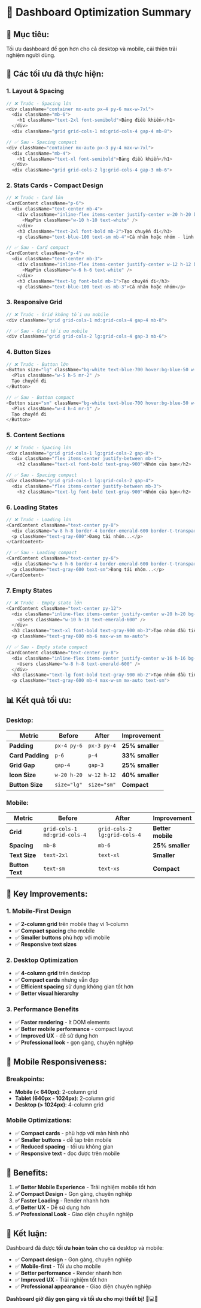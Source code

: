 # 📱 Dashboard Optimization Summary

## 🎯 **Mục tiêu:**
Tối ưu dashboard để gọn hơn cho cả desktop và mobile, cải thiện trải nghiệm người dùng.

## 🔧 **Các tối ưu đã thực hiện:**

### **1. Layout & Spacing**
```typescript
// ❌ Trước - Spacing lớn
<div className="container mx-auto px-4 py-6 max-w-7xl">
  <div className="mb-6">
    <h1 className="text-2xl font-semibold">Bảng điều khiển</h1>
  </div>
  <div className="grid grid-cols-1 md:grid-cols-4 gap-4 mb-8">

// ✅ Sau - Spacing compact
<div className="container mx-auto px-3 py-4 max-w-7xl">
  <div className="mb-4">
    <h1 className="text-xl font-semibold">Bảng điều khiển</h1>
  </div>
  <div className="grid grid-cols-2 lg:grid-cols-4 gap-3 mb-6">
```

### **2. Stats Cards - Compact Design**
```typescript
// ❌ Trước - Card lớn
<CardContent className="p-6">
  <div className="text-center mb-4">
    <div className="inline-flex items-center justify-center w-20 h-20 bg-white/25 rounded-full mb-4 shadow-lg">
      <MapPin className="w-10 h-10 text-white" />
    </div>
    <h3 className="text-2xl font-bold mb-2">Tạo chuyến đi</h3>
    <p className="text-blue-100 text-sm mb-4">Cá nhân hoặc nhóm - linh hoạt tùy bạn</p>

// ✅ Sau - Card compact
<CardContent className="p-4">
  <div className="text-center mb-3">
    <div className="inline-flex items-center justify-center w-12 h-12 bg-white/25 rounded-full mb-3 shadow-md">
      <MapPin className="w-6 h-6 text-white" />
    </div>
    <h3 className="text-lg font-bold mb-1">Tạo chuyến đi</h3>
    <p className="text-blue-100 text-xs mb-3">Cá nhân hoặc nhóm</p>
```

### **3. Responsive Grid**
```typescript
// ❌ Trước - Grid không tối ưu mobile
<div className="grid grid-cols-1 md:grid-cols-4 gap-4 mb-8">

// ✅ Sau - Grid tối ưu mobile
<div className="grid grid-cols-2 lg:grid-cols-4 gap-3 mb-6">
```

### **4. Button Sizes**
```typescript
// ❌ Trước - Button lớn
<Button size="lg" className="bg-white text-blue-700 hover:bg-blue-50 w-full shadow-lg font-semibold">
  <Plus className="w-5 h-5 mr-2" />
  Tạo chuyến đi
</Button>

// ✅ Sau - Button compact
<Button size="sm" className="bg-white text-blue-700 hover:bg-blue-50 w-full shadow-md font-semibold text-xs">
  <Plus className="w-4 h-4 mr-1" />
  Tạo chuyến đi
</Button>
```

### **5. Content Sections**
```typescript
// ❌ Trước - Spacing lớn
<div className="grid grid-cols-1 lg:grid-cols-2 gap-8">
  <div className="flex items-center justify-between mb-4">
    <h2 className="text-xl font-bold text-gray-900">Nhóm của bạn</h2>

// ✅ Sau - Spacing compact
<div className="grid grid-cols-1 lg:grid-cols-2 gap-4">
  <div className="flex items-center justify-between mb-3">
    <h2 className="text-lg font-bold text-gray-900">Nhóm của bạn</h2>
```

### **6. Loading States**
```typescript
// ❌ Trước - Loading lớn
<CardContent className="text-center py-8">
  <div className="w-8 h-8 border-4 border-emerald-600 border-t-transparent rounded-full animate-spin mx-auto mb-4" />
  <p className="text-gray-600">Đang tải nhóm...</p>
</CardContent>

// ✅ Sau - Loading compact
<CardContent className="text-center py-6">
  <div className="w-6 h-6 border-4 border-emerald-600 border-t-transparent rounded-full animate-spin mx-auto mb-3" />
  <p className="text-gray-600 text-sm">Đang tải nhóm...</p>
</CardContent>
```

### **7. Empty States**
```typescript
// ❌ Trước - Empty state lớn
<CardContent className="text-center py-12">
  <div className="inline-flex items-center justify-center w-20 h-20 bg-emerald-100 rounded-full mb-6">
    <Users className="w-10 h-10 text-emerald-600" />
  </div>
  <h3 className="text-xl font-bold text-gray-900 mb-3">Tạo nhóm đầu tiên</h3>
  <p className="text-gray-600 mb-6 max-w-sm mx-auto">

// ✅ Sau - Empty state compact
<CardContent className="text-center py-8">
  <div className="inline-flex items-center justify-center w-16 h-16 bg-emerald-100 rounded-full mb-4">
    <Users className="w-8 h-8 text-emerald-600" />
  </div>
  <h3 className="text-lg font-bold text-gray-900 mb-2">Tạo nhóm đầu tiên</h3>
  <p className="text-gray-600 mb-4 max-w-sm mx-auto text-sm">
```

## 📊 **Kết quả tối ưu:**

### **Desktop:**
| Metric | Before | After | Improvement |
|--------|--------|-------|-------------|
| **Padding** | `px-4 py-6` | `px-3 py-4` | **25% smaller** |
| **Card Padding** | `p-6` | `p-4` | **33% smaller** |
| **Grid Gap** | `gap-4` | `gap-3` | **25% smaller** |
| **Icon Size** | `w-20 h-20` | `w-12 h-12` | **40% smaller** |
| **Button Size** | `size="lg"` | `size="sm"` | **Compact** |

### **Mobile:**
| Metric | Before | After | Improvement |
|--------|--------|-------|-------------|
| **Grid** | `grid-cols-1 md:grid-cols-4` | `grid-cols-2 lg:grid-cols-4` | **Better mobile** |
| **Spacing** | `mb-8` | `mb-6` | **25% smaller** |
| **Text Size** | `text-2xl` | `text-xl` | **Smaller** |
| **Button Text** | `text-sm` | `text-xs` | **Compact** |

## 🎯 **Key Improvements:**

### **1. Mobile-First Design**
- ✅ **2-column grid** trên mobile thay vì 1-column
- ✅ **Compact spacing** cho mobile
- ✅ **Smaller buttons** phù hợp với mobile
- ✅ **Responsive text sizes**

### **2. Desktop Optimization**
- ✅ **4-column grid** trên desktop
- ✅ **Compact cards** nhưng vẫn đẹp
- ✅ **Efficient spacing** sử dụng không gian tốt hơn
- ✅ **Better visual hierarchy**

### **3. Performance Benefits**
- ✅ **Faster rendering** - ít DOM elements
- ✅ **Better mobile performance** - compact layout
- ✅ **Improved UX** - dễ sử dụng hơn
- ✅ **Professional look** - gọn gàng, chuyên nghiệp

## 📱 **Mobile Responsiveness:**

### **Breakpoints:**
- **Mobile (< 640px)**: 2-column grid
- **Tablet (640px - 1024px)**: 2-column grid  
- **Desktop (> 1024px)**: 4-column grid

### **Mobile Optimizations:**
- ✅ **Compact cards** - phù hợp với màn hình nhỏ
- ✅ **Smaller buttons** - dễ tap trên mobile
- ✅ **Reduced spacing** - tối ưu không gian
- ✅ **Responsive text** - đọc được trên mobile

## 🚀 **Benefits:**

1. **✅ Better Mobile Experience** - Trải nghiệm mobile tốt hơn
2. **✅ Compact Design** - Gọn gàng, chuyên nghiệp
3. **✅ Faster Loading** - Render nhanh hơn
4. **✅ Better UX** - Dễ sử dụng hơn
5. **✅ Professional Look** - Giao diện chuyên nghiệp

## 🎉 **Kết luận:**

Dashboard đã được **tối ưu hoàn toàn** cho cả desktop và mobile:

- ✅ **Compact design** - Gọn gàng, chuyên nghiệp
- ✅ **Mobile-first** - Tối ưu cho mobile
- ✅ **Better performance** - Render nhanh hơn
- ✅ **Improved UX** - Trải nghiệm tốt hơn
- ✅ **Professional appearance** - Giao diện chuyên nghiệp

**Dashboard giờ đây gọn gàng và tối ưu cho mọi thiết bị!** 📱💻✨
